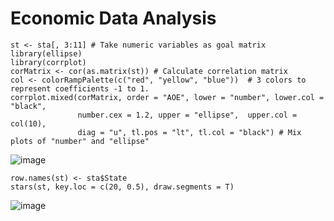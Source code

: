 # Economic Data Analysis

```{r}
st <- sta[, 3:11] # Take numeric variables as goal matrix
library(ellipse) 
library(corrplot)
corMatrix <- cor(as.matrix(st)) # Calculate correlation matrix
col <- colorRampPalette(c("red", "yellow", "blue"))  # 3 colors to represent coefficients -1 to 1.
corrplot.mixed(corMatrix, order = "AOE", lower = "number", lower.col = "black", 
               number.cex = 1.2, upper = "ellipse",  upper.col = col(10), 
               diag = "u", tl.pos = "lt", tl.col = "black") # Mix plots of "number" and "ellipse"
```
![image](https://github.com/hayfordosmandata/hayfordosmandata.github.io/assets/120252752/217bd2fe-6e53-446a-8aed-c236a10afadd)


```{r}
row.names(st) <- sta$State
stars(st, key.loc = c(20, 0.5), draw.segments = T) 
```

![image](https://github.com/hayfordosmandata/hayfordosmandata.github.io/assets/120252752/3efd9d0a-9762-479d-a5d6-3ed1aaccc04a)

